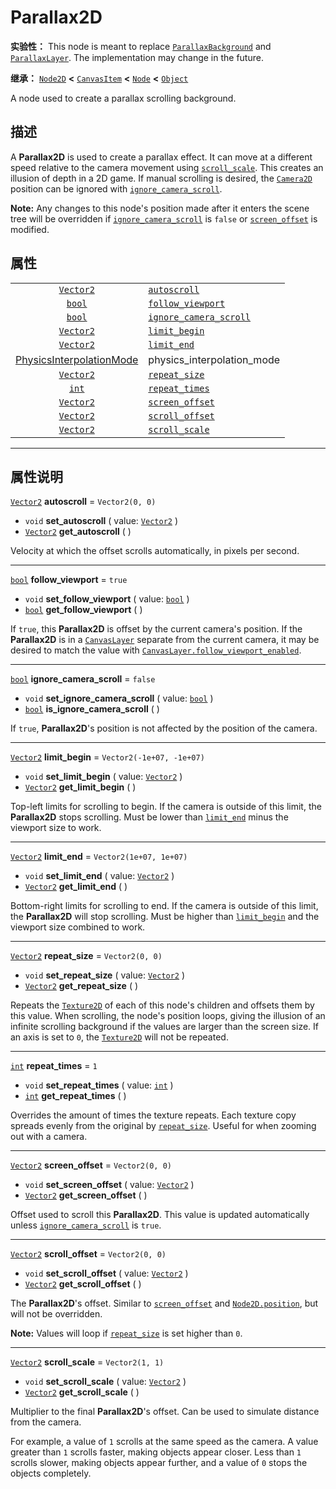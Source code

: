 <!-- ⚠ 请勿编辑本文件 ⚠ -->
<!-- 本文档使用脚本从 WeDot 引擎源码仓库生成。 -->
<!-- 生成脚本：https://github.com/WeDot-Engine/WeDot/tree/4.3/doc/tools/make_md.py； -->
<!-- 原文件：https://github.com/WeDot-Engine/WeDot/tree/4.3/doc/classes/Parallax2D.xml。 -->

<div id="_class_parallax2d"></div>

# Parallax2D

**实验性：** This node is meant to replace [`ParallaxBackground`](class_parallaxbackground.md) and [`ParallaxLayer`](class_parallaxlayer.md). The implementation may change in the future.

**继承：** [`Node2D`](class_node2d.md) **<** [`CanvasItem`](class_canvasitem.md) **<** [`Node`](class_node.md) **<** [`Object`](class_object.md)

A node used to create a parallax scrolling background.

## 描述

A **Parallax2D** is used to create a parallax effect. It can move at a different speed relative to the camera movement using [`scroll_scale`](#class_parallax2d_property_scroll_scale). This creates an illusion of depth in a 2D game. If manual scrolling is desired, the [`Camera2D`](class_camera2d.md) position can be ignored with [`ignore_camera_scroll`](#class_parallax2d_property_ignore_camera_scroll).

 **Note:** Any changes to this node's position made after it enters the scene tree will be overridden if [`ignore_camera_scroll`](#class_parallax2d_property_ignore_camera_scroll) is `false` or [`screen_offset`](#class_parallax2d_property_screen_offset) is modified.

## 属性

|||
|:-:|:--|
| [`Vector2`](class_vector2.md)                                   | [`autoscroll`](#class_parallax2d_property_autoscroll)                     | ``Vector2(0, 0)``                                                           |
| [`bool`](class_bool.md)                                         | [`follow_viewport`](#class_parallax2d_property_follow_viewport)           | ``true``                                                                    |
| [`bool`](class_bool.md)                                         | [`ignore_camera_scroll`](#class_parallax2d_property_ignore_camera_scroll) | ``false``                                                                   |
| [`Vector2`](class_vector2.md)                                   | [`limit_begin`](#class_parallax2d_property_limit_begin)                   | ``Vector2(-1e+07, -1e+07)``                                                 |
| [`Vector2`](class_vector2.md)                                   | [`limit_end`](#class_parallax2d_property_limit_end)                       | ``Vector2(1e+07, 1e+07)``                                                   |
| [PhysicsInterpolationMode](#enum_node_physicsinterpolationmode) | physics_interpolation_mode                                                | ``2`` (overrides [`Node`](#class_node_property_physics_interpolation_mode)) |
| [`Vector2`](class_vector2.md)                                   | [`repeat_size`](#class_parallax2d_property_repeat_size)                   | ``Vector2(0, 0)``                                                           |
| [`int`](class_int.md)                                           | [`repeat_times`](#class_parallax2d_property_repeat_times)                 | ``1``                                                                       |
| [`Vector2`](class_vector2.md)                                   | [`screen_offset`](#class_parallax2d_property_screen_offset)               | ``Vector2(0, 0)``                                                           |
| [`Vector2`](class_vector2.md)                                   | [`scroll_offset`](#class_parallax2d_property_scroll_offset)               | ``Vector2(0, 0)``                                                           |
| [`Vector2`](class_vector2.md)                                   | [`scroll_scale`](#class_parallax2d_property_scroll_scale)                 | ``Vector2(1, 1)``                                                           |

<!-- rst-class:: classref-section-separator -->

---

## 属性说明

<div id="_class_parallax2d_property_autoscroll"></div>

[`Vector2`](class_vector2.md) **autoscroll** = ``Vector2(0, 0)`` <div id="class_parallax2d_property_autoscroll"></div>

- `void` **set_autoscroll** ( value: [`Vector2`](class_vector2.md) )
- [`Vector2`](class_vector2.md) **get_autoscroll** ( )

Velocity at which the offset scrolls automatically, in pixels per second.

<!-- rst-class:: classref-item-separator -->

---

<div id="_class_parallax2d_property_follow_viewport"></div>

[`bool`](class_bool.md) **follow_viewport** = ``true`` <div id="class_parallax2d_property_follow_viewport"></div>

- `void` **set_follow_viewport** ( value: [`bool`](class_bool.md) )
- [`bool`](class_bool.md) **get_follow_viewport** ( )

If `true`, this **Parallax2D** is offset by the current camera's position. If the **Parallax2D** is in a [`CanvasLayer`](class_canvaslayer.md) separate from the current camera, it may be desired to match the value with [`CanvasLayer.follow_viewport_enabled`](#class_canvaslayer_property_follow_viewport_enabled).

<!-- rst-class:: classref-item-separator -->

---

<div id="_class_parallax2d_property_ignore_camera_scroll"></div>

[`bool`](class_bool.md) **ignore_camera_scroll** = ``false`` <div id="class_parallax2d_property_ignore_camera_scroll"></div>

- `void` **set_ignore_camera_scroll** ( value: [`bool`](class_bool.md) )
- [`bool`](class_bool.md) **is_ignore_camera_scroll** ( )

If `true`, **Parallax2D**'s position is not affected by the position of the camera.

<!-- rst-class:: classref-item-separator -->

---

<div id="_class_parallax2d_property_limit_begin"></div>

[`Vector2`](class_vector2.md) **limit_begin** = ``Vector2(-1e+07, -1e+07)`` <div id="class_parallax2d_property_limit_begin"></div>

- `void` **set_limit_begin** ( value: [`Vector2`](class_vector2.md) )
- [`Vector2`](class_vector2.md) **get_limit_begin** ( )

Top-left limits for scrolling to begin. If the camera is outside of this limit, the **Parallax2D** stops scrolling. Must be lower than [`limit_end`](#class_parallax2d_property_limit_end) minus the viewport size to work.

<!-- rst-class:: classref-item-separator -->

---

<div id="_class_parallax2d_property_limit_end"></div>

[`Vector2`](class_vector2.md) **limit_end** = ``Vector2(1e+07, 1e+07)`` <div id="class_parallax2d_property_limit_end"></div>

- `void` **set_limit_end** ( value: [`Vector2`](class_vector2.md) )
- [`Vector2`](class_vector2.md) **get_limit_end** ( )

Bottom-right limits for scrolling to end. If the camera is outside of this limit, the **Parallax2D** will stop scrolling. Must be higher than [`limit_begin`](#class_parallax2d_property_limit_begin) and the viewport size combined to work.

<!-- rst-class:: classref-item-separator -->

---

<div id="_class_parallax2d_property_repeat_size"></div>

[`Vector2`](class_vector2.md) **repeat_size** = ``Vector2(0, 0)`` <div id="class_parallax2d_property_repeat_size"></div>

- `void` **set_repeat_size** ( value: [`Vector2`](class_vector2.md) )
- [`Vector2`](class_vector2.md) **get_repeat_size** ( )

Repeats the [`Texture2D`](class_texture2d.md) of each of this node's children and offsets them by this value. When scrolling, the node's position loops, giving the illusion of an infinite scrolling background if the values are larger than the screen size. If an axis is set to `0`, the [`Texture2D`](class_texture2d.md) will not be repeated.

<!-- rst-class:: classref-item-separator -->

---

<div id="_class_parallax2d_property_repeat_times"></div>

[`int`](class_int.md) **repeat_times** = ``1`` <div id="class_parallax2d_property_repeat_times"></div>

- `void` **set_repeat_times** ( value: [`int`](class_int.md) )
- [`int`](class_int.md) **get_repeat_times** ( )

Overrides the amount of times the texture repeats. Each texture copy spreads evenly from the original by [`repeat_size`](#class_parallax2d_property_repeat_size). Useful for when zooming out with a camera.

<!-- rst-class:: classref-item-separator -->

---

<div id="_class_parallax2d_property_screen_offset"></div>

[`Vector2`](class_vector2.md) **screen_offset** = ``Vector2(0, 0)`` <div id="class_parallax2d_property_screen_offset"></div>

- `void` **set_screen_offset** ( value: [`Vector2`](class_vector2.md) )
- [`Vector2`](class_vector2.md) **get_screen_offset** ( )

Offset used to scroll this **Parallax2D**. This value is updated automatically unless [`ignore_camera_scroll`](#class_parallax2d_property_ignore_camera_scroll) is `true`.

<!-- rst-class:: classref-item-separator -->

---

<div id="_class_parallax2d_property_scroll_offset"></div>

[`Vector2`](class_vector2.md) **scroll_offset** = ``Vector2(0, 0)`` <div id="class_parallax2d_property_scroll_offset"></div>

- `void` **set_scroll_offset** ( value: [`Vector2`](class_vector2.md) )
- [`Vector2`](class_vector2.md) **get_scroll_offset** ( )

The **Parallax2D**'s offset. Similar to [`screen_offset`](#class_parallax2d_property_screen_offset) and [`Node2D.position`](#class_node2d_property_position), but will not be overridden.

 **Note:** Values will loop if [`repeat_size`](#class_parallax2d_property_repeat_size) is set higher than `0`.

<!-- rst-class:: classref-item-separator -->

---

<div id="_class_parallax2d_property_scroll_scale"></div>

[`Vector2`](class_vector2.md) **scroll_scale** = ``Vector2(1, 1)`` <div id="class_parallax2d_property_scroll_scale"></div>

- `void` **set_scroll_scale** ( value: [`Vector2`](class_vector2.md) )
- [`Vector2`](class_vector2.md) **get_scroll_scale** ( )

Multiplier to the final **Parallax2D**'s offset. Can be used to simulate distance from the camera.

For example, a value of `1` scrolls at the same speed as the camera. A value greater than `1` scrolls faster, making objects appear closer. Less than `1` scrolls slower, making objects appear further, and a value of `0` stops the objects completely.

[^virtual]: 本方法通常需要用户覆盖才能生效。
[^const]: 本方法无副作用，不会修改该实例的任何成员变量。
[^vararg]: 本方法除了能接受在此处描述的参数外，还能够继续接受任意数量的参数。
[^constructor]: 本方法用于构造某个类型。
[^static]: 调用本方法无需实例，可直接使用类名进行调用。
[^operator]: 本方法描述的是使用本类型作为左操作数的有效运算符。
[^bitfield]: 这个值是由下列位标志构成位掩码的整数。
[^void]: 无返回值。
